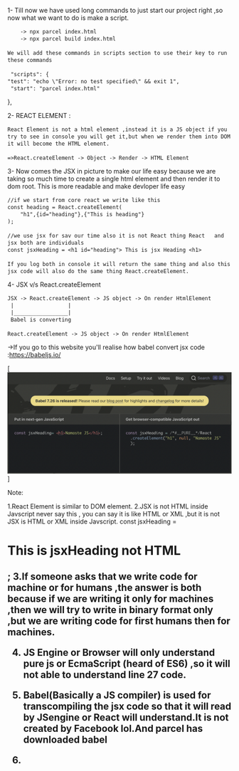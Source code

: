 1- Till now we have used long commands to just start our project right ,so now what we want to do is make a script.

        -> npx parcel index.html
        -> npx parcel build index.html

    We will add these commands in scripts section to use their key to run these commands

     "scripts": {
    "test": "echo \"Error: no test specified\" && exit 1",
     "start": "parcel index.html"
  },

2- REACT ELEMENT :

    React Element is not a html element ,instead it is a JS object if you try to see in console you will get it,but when we render them into DOM it will become the HTML element.

    =>React.createElement -> Object -> Render -> HTML Element       

3- Now comes the JSX in picture to make our life easy because we are taking so much time to create a single html element and then render it to dom root. This is more readable and make devloper life easy

    //if we start from core react we write like this
    const heading = React.createElement(
        "h1",{id="heading"},{"This is heading"}
    );

    //we use jsx for sav our time also it is not React thing React   and jsx both are individuals
    const jsxHeading = <h1 id="heading"> This is jsx Heading <h1>

    If you log both in console it will return the same thing and also this jsx code will also do the same thing React.createElement.

4-  JSX v/s React.createElement

    JSX -> React.createElement -> JS object -> On render HtmlElement 
     |                 |
     |_________________| 
     Babel is converting 

    React.createElement -> JS object -> On render HtmlElement 


->If you go to this website you'll realise how babel convert jsx code :https://babeljs.io/

   [ ![BableCompiler](https://github.com/anujjha13/NamasteReact/blob/main/Ep3_LayingFoundation/Img/EC81DF4B-8A39-4B2F-8C7F-14E0772E90CC.png?raw=true "Title")]

Note:

 1.React Element is similar to DOM element.
 2.JSX is not HTML inside Javscript never say this , you can say it is like HTML or XML ,but it is not JSX is HTML or XML inside Javscript.
    const jsxHeading = <h1>This is jsxHeading not HTML <h2>;
 3.If someone asks that we write code for machine or for humans ,the answer is both because if we are writing it only for machines ,then we will try to write in binary format only ,but we are writing code for first humans then for machines.

 4. JS Engine or Browser will only understand pure js or EcmaScript (heard of ES6) ,so it will not able to understand line 27 code.

 5. Babel(Basically a JS compiler) is used for transcompiling the jsx code so that it will read by JSengine or React will understand.It is not created by Facebook lol.And parcel has downloaded babel 

 6. 
